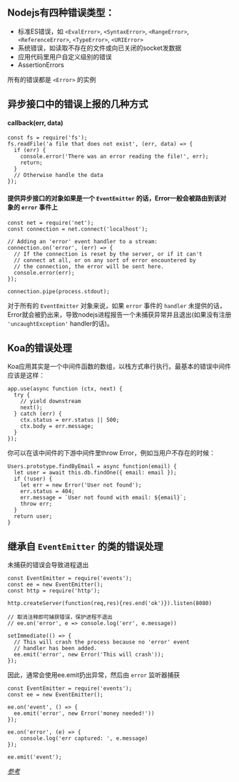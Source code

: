 ## Nodejs有四种错误类型：

- 标准ES错误，如 `<EvalError>`, `<SyntaxError>`, `<RangeError>`, `<ReferenceError>`, `<TypeError>`, `<URIError>`
- 系统错误，如读取不存在的文件或向已关闭的socket发数据
- 应用代码里用户自定义级别的错误
- AssertionErrors

所有的错误都是 `<Error>` 的实例


## 异步接口中的错误上报的几种方式

#### callback(err, data)

    const fs = require('fs');
    fs.readFile('a file that does not exist', (err, data) => {
      if (err) {
        console.error('There was an error reading the file!', err);
        return;
      }
      // Otherwise handle the data
    });

#### 提供异步接口的对象如果是一个 `EventEmitter` 的话，Error一般会被路由到该对象的 `error` 事件上

    const net = require('net');
    const connection = net.connect('localhost');

    // Adding an 'error' event handler to a stream:
    connection.on('error', (err) => {
      // If the connection is reset by the server, or if it can't
      // connect at all, or on any sort of error encountered by
      // the connection, the error will be sent here.
      console.error(err);
    });

    connection.pipe(process.stdout);


对于所有的 `EventEmitter` 对象来说，如果 `error` 事件的 `handler` 未提供的话， Error就会被扔出来，导致nodejs进程报告一个未捕获异常并且退出(如果没有注册 `'uncaughtException'` handler的话)。


## Koa的错误处理

Koa应用其实是一个中间件函数的数组，以栈方式串行执行。最基本的错误中间件应该是这样：

    app.use(async function (ctx, next) {
      try {
        // yield downstream
        next();
      } catch (err) {
        ctx.status = err.status || 500;
        ctx.body = err.message;
      }
    });

你可以在该中间件的下游中间件里throw Error，例如当用户不存在的时候：

    Users.prototype.findByEmail = async function(email) {
      let user = await this.db.findOne({ email: email });
      if (!user) {
        let err = new Error('User not found');
        err.status = 404;
        err.message = `User not found with email: ${email}`;
        throw err;
      }
      return user;
    }


## 继承自 `EventEmitter` 的类的错误处理

未捕获的错误会导致进程退出

	const EventEmitter = require('events');
	const ee = new EventEmitter();
	const http = require('http');
	
	http.createServer(function(req,res){res.end('ok')}).listen(8080)
	
    // 取消注释即可捕获错误，保护进程不退出
	// ee.on('error', e => console.log('err', e.message))
	
	setImmediate(() => {
	  // This will crash the process because no 'error' event
	  // handler has been added.
	  ee.emit('error', new Error('This will crash'));
	});


因此，通常会使用ee.emit扔出异常，然后由 `error` 监听器捕获

	const EventEmitter = require('events');
	const ee = new EventEmitter();
	
	ee.on('event', () => {
	  ee.emit('error', new Error('money needed!'))
	});
	
	ee.on('error', (e) => {
	    console.log('err captured: ', e.message)
	});
	
	ee.emit('event');



*[参考](http://travisjeffery.com/b/2015/10/error-responses-on-node-js-with-koa/)*




























